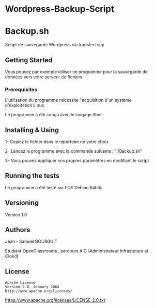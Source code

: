 # Wordpress-Backup-Script

# Backup.sh
Script de sauvegarde Wordpress via transfert scp 

## Getting Started
Vous pouvez par exemple utiliser ce programme pour la sauvegarde de données vers votre serveur de fichiers 

### Prerequisites

L'utilisation du programme nécessite l'acquisition d'un système d'exploitation Linux.

Le programme a été conçu avec le langage Shell 

## Installing & Using

1- Copiez le fichier dans le répertoire de votre choix

2- Lancez le programme avec la commande suivante : "./Backup.sh"

3- Vous pouvez appliquer vos propres paramètres en modifiant le script

## Running the tests

Le programme a été testé sur l'OS Debian 64bits. 

## Versioning

Version 1.0 

## Authors

Jean - Samuel BOURGUIT 

Etudiant OpenClassrooms , parcours AIC (Administrateur Infrastuture et Cloud)

## License
    Apache License
    Version 2.0, January 2004
    http://www.apache.org/licenses/
https://www.apache.org/licenses/LICENSE-2.0.txt
